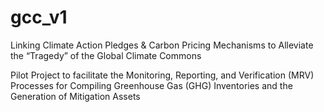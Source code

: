 # gcc_v1

Linking Climate Action Pledges & Carbon Pricing Mechanisms to Alleviate the “Tragedy” of the Global Climate Commons

Pilot Project to facilitate the Monitoring, Reporting, and Verification (MRV) Processes for Compiling Greenhouse Gas (GHG) Inventories and the Generation of Mitigation Assets
